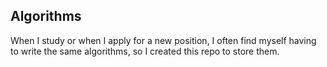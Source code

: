 ## Algorithms

When I study or when I apply for a new position, I often find myself having to write the same algorithms, so I created this repo to store them.
